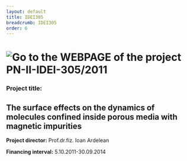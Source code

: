 ```yaml
---
layout: default
title: IDEI305
breadcrumb: IDEI305
order: 6
---
```


![Go to the WEBPAGE of the project PN-II-IDEI-305/2011](http://idei305.weebly.com/)
============

### Project title:  

The surface effects on the dynamics of molecules confined inside porous media with magnetic impurities 
---

**Project director:** Prof.dr.fiz. Ioan Ardelean

**Financing interval:** 5.10.2011-30.09.2014
